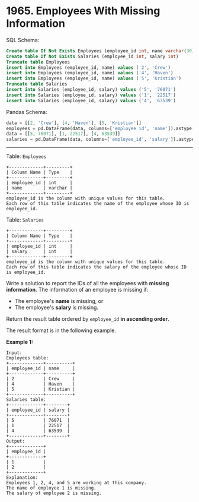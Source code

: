 # 1965. Employees With Missing Information

SQL Schema:

```sql
Create table If Not Exists Employees (employee_id int, name varchar(30))
Create table If Not Exists Salaries (employee_id int, salary int)
Truncate table Employees
insert into Employees (employee_id, name) values ('2', 'Crew')
insert into Employees (employee_id, name) values ('4', 'Haven')
insert into Employees (employee_id, name) values ('5', 'Kristian')
Truncate table Salaries
insert into Salaries (employee_id, salary) values ('5', '76071')
insert into Salaries (employee_id, salary) values ('1', '22517')
insert into Salaries (employee_id, salary) values ('4', '63539')
```

Pandas Schema:

```python
data = [[2, 'Crew'], [4, 'Haven'], [5, 'Kristian']]
employees = pd.DataFrame(data, columns=['employee_id', 'name']).astype({'employee_id':'Int64', 'name':'object'})
data = [[5, 76071], [1, 22517], [4, 63539]]
salaries = pd.DataFrame(data, columns=['employee_id', 'salary']).astype({'employee_id':'Int64', 'salary':'Int64'})
```

---

Table: `Employees`

```()
+-------------+---------+
| Column Name | Type    |
+-------------+---------+
| employee_id | int     |
| name        | varchar |
+-------------+---------+
employee_id is the column with unique values for this table.
Each row of this table indicates the name of the employee whose ID is employee_id.
```

Table: `Salaries`

```()
+-------------+---------+
| Column Name | Type    |
+-------------+---------+
| employee_id | int     |
| salary      | int     |
+-------------+---------+
employee_id is the column with unique values for this table.
Each row of this table indicates the salary of the employee whose ID is employee_id.
```

Write a solution to report the IDs of all the employees with **missing information**. The information of an employee is missing if:

- The employee's **name** is missing, or
- The employee's **salary** is missing.

Return the result table ordered by `employee_id` **in ascending order**.

The result format is in the following example.

**Example 1:**

```()
Input: 
Employees table:
+-------------+----------+
| employee_id | name     |
+-------------+----------+
| 2           | Crew     |
| 4           | Haven    |
| 5           | Kristian |
+-------------+----------+
Salaries table:
+-------------+--------+
| employee_id | salary |
+-------------+--------+
| 5           | 76071  |
| 1           | 22517  |
| 4           | 63539  |
+-------------+--------+
Output: 
+-------------+
| employee_id |
+-------------+
| 1           |
| 2           |
+-------------+
Explanation: 
Employees 1, 2, 4, and 5 are working at this company.
The name of employee 1 is missing.
The salary of employee 2 is missing.
```

